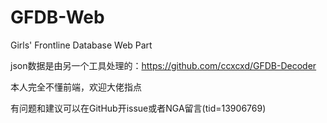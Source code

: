 # GFDB-Web

Girls' Frontline Database Web Part

json数据是由另一个工具处理的：https://github.com/ccxcxd/GFDB-Decoder

本人完全不懂前端，欢迎大佬指点

有问题和建议可以在GitHub开issue或者NGA留言(tid=13906769)